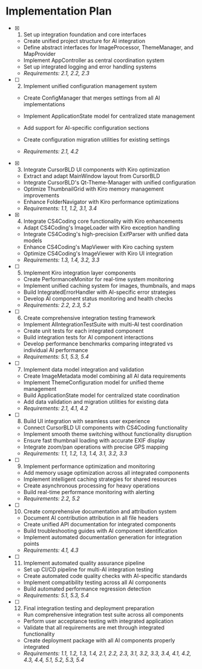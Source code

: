 # Implementation Plan

- [x] 1. Set up integration foundation and core interfaces







  - Create unified project structure for AI integration
  - Define abstract interfaces for ImageProcessor, ThemeManager, and MapProvider
  - Implement AppController as central coordination system
  - Set up integrated logging and error handling systems
  - _Requirements: 2.1, 2.2, 2.3_




- [ ] 2. Implement unified configuration management system
  - Create ConfigManager that merges settings from all AI implementations
  - Implement ApplicationState model for centralized state management






  - Add support for AI-specific configuration sections
  - Create configuration migration utilities for existing settings
  - _Requirements: 2.1, 4.2_

- [x] 3. Integrate CursorBLD UI components with Kiro optimization



  - Extract and adapt MainWindow layout from CursorBLD
  - Integrate CursorBLD's Qt-Theme-Manager with unified configuration
  - Optimize ThumbnailGrid with Kiro memory management improvements
  - Enhance FolderNavigator with Kiro performance optimizations
  - _Requirements: 1.1, 1.2, 3.1, 3.4_

- [x] 4. Integrate CS4Coding core functionality with Kiro enhancements







  - Adapt CS4Coding's ImageLoader with Kiro exception handling
  - Integrate CS4Coding's high-precision ExifParser with unified data models
  - Enhance CS4Coding's MapViewer with Kiro caching system
  - Optimize CS4Coding's ImageViewer with Kiro UI integration
  - _Requirements: 1.3, 1.4, 3.2, 3.3_

- [ ] 5. Implement Kiro integration layer components
  - Create PerformanceMonitor for real-time system monitoring
  - Implement unified caching system for images, thumbnails, and maps
  - Build IntegratedErrorHandler with AI-specific error strategies
  - Develop AI component status monitoring and health checks
  - _Requirements: 2.2, 2.3, 5.2_

- [ ] 6. Create comprehensive integration testing framework
  - Implement AIIntegrationTestSuite with multi-AI test coordination
  - Create unit tests for each integrated component
  - Build integration tests for AI component interactions
  - Develop performance benchmarks comparing integrated vs individual AI performance
  - _Requirements: 5.1, 5.3, 5.4_

- [ ] 7. Implement data model integration and validation
  - Create ImageMetadata model combining all AI data requirements
  - Implement ThemeConfiguration model for unified theme management
  - Build ApplicationState model for centralized state coordination
  - Add data validation and migration utilities for existing data
  - _Requirements: 2.1, 4.1, 4.2_

- [ ] 8. Build UI integration with seamless user experience
  - Connect CursorBLD UI components with CS4Coding functionality
  - Implement smooth theme switching without functionality disruption
  - Ensure fast thumbnail loading with accurate EXIF display
  - Integrate zoom/pan operations with precise GPS mapping
  - _Requirements: 1.1, 1.2, 1.3, 1.4, 3.1, 3.2, 3.3_

- [ ] 9. Implement performance optimization and monitoring
  - Add memory usage optimization across all integrated components
  - Implement intelligent caching strategies for shared resources
  - Create asynchronous processing for heavy operations
  - Build real-time performance monitoring with alerting
  - _Requirements: 2.2, 5.2_

- [ ] 10. Create comprehensive documentation and attribution system
  - Document AI contribution attribution in all file headers
  - Create unified API documentation for integrated components
  - Build troubleshooting guides with AI component identification
  - Implement automated documentation generation for integration points
  - _Requirements: 4.1, 4.3_

- [ ] 11. Implement automated quality assurance pipeline
  - Set up CI/CD pipeline for multi-AI integration testing
  - Create automated code quality checks with AI-specific standards
  - Implement compatibility testing across all AI components
  - Build automated performance regression detection
  - _Requirements: 5.1, 5.3, 5.4_

- [ ] 12. Final integration testing and deployment preparation
  - Run comprehensive integration test suite across all components
  - Perform user acceptance testing with integrated application
  - Validate that all requirements are met through integrated functionality
  - Create deployment package with all AI components properly integrated
  - _Requirements: 1.1, 1.2, 1.3, 1.4, 2.1, 2.2, 2.3, 3.1, 3.2, 3.3, 3.4, 4.1, 4.2, 4.3, 4.4, 5.1, 5.2, 5.3, 5.4_
